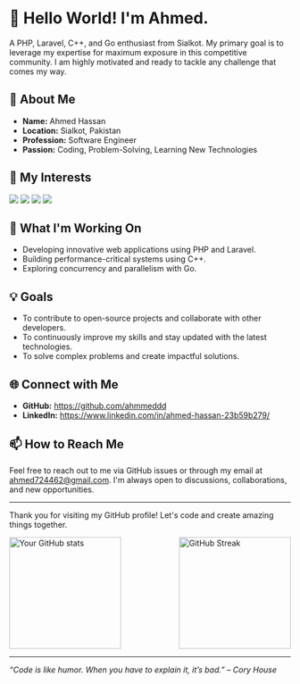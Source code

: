 # 👋 Hello World! I'm Ahmed.

A PHP, Laravel, C++, and Go enthusiast from Sialkot. My primary goal is to leverage my expertise for maximum exposure in this competitive community. I am highly motivated and ready to tackle any challenge that comes my way.

## 🌟 About Me

- **Name:** Ahmed Hassan
- **Location:** Sialkot, Pakistan
- **Profession:** Software Engineer
- **Passion:** Coding, Problem-Solving, Learning New Technologies

## 🔭 My Interests

[![](https://img.shields.io/badge/PHP-Web%20Development-blue?style=for-the-badge&logo=php)]()
[![](https://img.shields.io/badge/Laravel-Web%20Framework-red?style=for-the-badge&logo=laravel)]()
[![](https://img.shields.io/badge/C%2B%2B-Programming-brightgreen?style=for-the-badge&logo=c%2B%2B)]()
[![](https://img.shields.io/badge/Go-Programming-yellow?style=for-the-badge&logo=go)]()

## 🚀 What I'm Working On

- Developing innovative web applications using PHP and Laravel.
- Building performance-critical systems using C++.
- Exploring concurrency and parallelism with Go.

## 💡 Goals

- To contribute to open-source projects and collaborate with other developers.
- To continuously improve my skills and stay updated with the latest technologies.
- To solve complex problems and create impactful solutions.

## 🌐 Connect with Me

- **GitHub:** https://github.com/ahmmeddd
- **LinkedIn:** https://www.linkedin.com/in/ahmed-hassan-23b59b279/

## 📫 How to Reach Me

Feel free to reach out to me via GitHub issues or through my email at ahmed724462@gmail.com. I'm always open to discussions, collaborations, and new opportunities.

---

Thank you for visiting my GitHub profile! Let's code and create amazing things together.

<div style="display: flex; justify-content: space-between; align-items: center;">
  <img src="https://github-readme-stats.vercel.app/api?username=ahmmeddd&show_icons=true&theme=radical" alt="Your GitHub stats" style="height: 200px; width: auto;" />
  <img src="https://github-readme-streak-stats.herokuapp.com/?user=ahmmeddd&theme=radical" alt="GitHub Streak" style="height: 200px; width: auto;" />
</div>

---

_“Code is like humor. When you have to explain it, it’s bad.” – Cory House_
